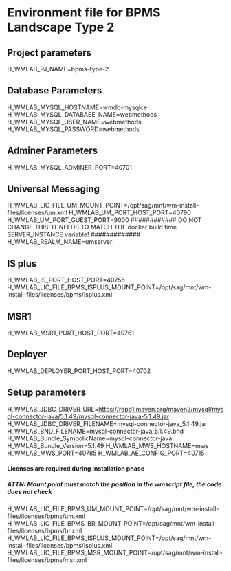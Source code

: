 # Environment file for BPMS Landscape Type 2

## Project parameters
H_WMLAB_PJ_NAME=bpms-type-2

## Database Parameters
H_WMLAB_MYSQL_HOSTNAME=wmdb-mysqlce
H_WMLAB_MYSQL_DATABASE_NAME=webmethods
H_WMLAB_MYSQL_USER_NAME=webmethods
H_WMLAB_MYSQL_PASSWORD=webmethods

## Adminer Parameters
H_WMLAB_MYSQL_ADMINER_PORT=40701

## Universal Messaging
H_WMLAB_LIC_FILE_UM_MOUNT_POINT=/opt/sag/mnt/wm-install-files/licenses/um.xml
H_WMLAB_UM_PORT_HOST_PORT=40790
H_WMLAB_UM_PORT_GUEST_PORT=9000
############ DO NOT CHANGE THIS! IT NEEDS TO MATCH THE docker build time SERVER_INSTANCE variable! #############
H_WMLAB_REALM_NAME=umserver

## IS plus
H_WMLAB_IS_PORT_HOST_PORT=40755
H_WMLAB_LIC_FILE_BPMS_ISPLUS_MOUNT_POINT=/opt/sag/mnt/wm-install-files/licenses/bpms/isplus.xml

## MSR1
H_WMLAB_MSR1_PORT_HOST_PORT=40761

## Deployer
H_WMLAB_DEPLOYER_PORT_HOST_PORT=40702

## Setup parameters
H_WMLAB_JDBC_DRIVER_URL=https://repo1.maven.org/maven2/mysql/mysql-connector-java/5.1.49/mysql-connector-java-5.1.49.jar
H_WMLAB_JDBC_DRIVER_FILENAME=mysql-connector-java_5.1.49.jar
H_WMLAB_BND_FILENAME=mysql-connector-java_5.1.49.bnd
H_WMLAB_Bundle_SymbolicName=mysql-connector-java
H_WMLAB_Bundle_Version=5.1.49
H_WMLAB_MWS_HOSTNAME=mws
H_WMLAB_MWS_PORT=40785
H_WMLAB_AE_CONFIG_PORT=40715

#### Licenses are required during installation phase
##### ATTN: Mount point must match the position in the wmscript file, the code does not check

H_WMLAB_LIC_FILE_BPMS_UM_MOUNT_POINT=/opt/sag/mnt/wm-install-files/licenses/bpms/um.xml
H_WMLAB_LIC_FILE_BPMS_BR_MOUNT_POINT=/opt/sag/mnt/wm-install-files/licenses/bpms/br.xml
H_WMLAB_LIC_FILE_BPMS_ISPLUS_MOUNT_POINT=/opt/sag/mnt/wm-install-files/licenses/bpms/isplus.xml
H_WMLAB_LIC_FILE_BPMS_MSR_MOUNT_POINT=/opt/sag/mnt/wm-install-files/licenses/bpms/msr.xml
